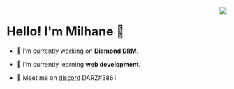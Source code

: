 <img align="right" src="https://github-readme-stats.vercel.app/api/top-langs/?username=chmilhane">

# Hello! I'm **Milhane** 👋
- 🔭 I’m currently working on **Diamond DRM**.
- 🌱 I’m currently learning **web development**.

- 💬 Meet me on [discord](http://discord.com/users/709064224252624936) DARZ#3861<br>
